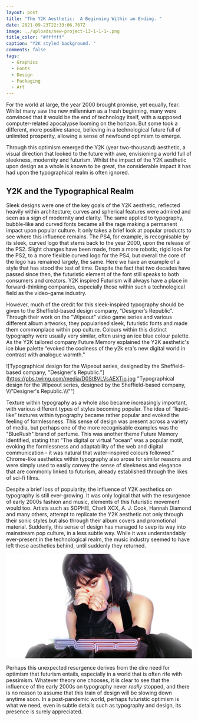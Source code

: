 ```yaml
---
layout: post
title: "The Y2K Aesthetic:  A Beginning Within an Ending. "
date: 2021-09-23T22:33:06.767Z
image: ../uploads/new-project-13-1-1-1-.png
title_color: "#ffffff"
caption: "Y2K styled background. "
comments: false
tags:
  - Graphics
  - Fonts
  - Design
  - Packaging
  - Art
---
```

For the world at large, the year 2000 brought promise, yet equally, fear. Whilst many saw the new millennium as a fresh beginning, many were convinced that it would be the end of technology itself, with a supposed computer-related apocalypse looming on the horizon. But some took a different, more positive stance, believing in a technological future full of unlimited prosperity, allowing a sense of newfound optimism to emerge. 

Through this optimism emerged the Y2K (year two-thousand) aesthetic, a visual direction that looked to the future with awe, envisioning a world full of sleekness, modernity and futurism. Whilst the impact of the Y2K aesthetic upon design as a whole is known to be great, the considerable impact it has had upon the typographical realm is often ignored. 

## Y2K and the Typographical Realm

Sleek designs were one of the key goals of the Y2K aesthetic, reflected heavily within architecture; curves and spherical features were admired and seen as a sign of modernity and clarity. The same applied to typography, bubble-like and curved fonts became all the rage making a permanent impact upon popular culture. It only takes a brief look at popular products to see where this influence remains. The PS4, for example, is recognisable by its sleek, curved logo that stems back to the year 2000, upon the release of the PS2. Slight changes have been made, from a more robotic, rigid look for the PS2, to a more flexible curved logo for the PS4, but overall the core of the logo has remained largely, the same. Here we have an example of a style that has stood the test of time. Despite the fact that two decades have passed since then, the futuristic element of the font still speaks to both consumers and creators. Y2K inspired Futurism will always have a place in forward-thinking companies, especially those within such a technological field as the video-game industry.

However, much of the credit for this sleek-inspired typography should be given to the Sheffield-based design company, “Designer’s Republic”. Through their work on the "Wipeout" video game series and various different album artworks, they popularised sleek, futuristic fonts and made them commonplace within pop culture. Colours within this distinct typography were usually very similar, often using an ice blue colour palette. As the Y2K tailored company Future Memory explained the Y2K aesthetic's ice blue palette “evoked the coolness of the y2k era's new digital world in contrast with analogue warmth.” 

![Typographical design for the Wipeout series, designed by the Sheffield-based company, "Designer's Republic."](https://pbs.twimg.com/media/D0St8VLVsAEXTio.jpg "Typographical design for the Wipeout series, designed by the Sheffield-based company, \\\\\\"Designer's Republic.\\\\\\"")

Texture within typography as a whole also became increasingly important, with various different types of styles becoming popular. The idea of “liquid-like” textures within typography became rather popular and evoked the feeling of formlessness. This sense of design was present across a variety of media, but perhaps one of the more recognisable examples was the "BlueRush" brand of perfume. This was another theme Future Memory identified, stating that “The digital or virtual "ocean" was a popular motif, evoking the formlessness and adaptability of the web and digital communication - it was natural that water-inspired colours followed.” Chrome-like aesthetics within typography also arose for similar reasons and were simply used to easily convey the sense of sleekness and elegance that are commonly linked to futurism, already established through the likes of sci-fi films.

Despite a brief loss of popularity, the influence of Y2K aesthetics on typography is still ever-growing. It was only logical that with the resurgence of early 2000s fashion and music, elements of this futuristic movement would too. Artists such as SOPHIE, Charli XCX, A. J. Cook, Hannah Diamond and many others, attempt to replicate the Y2K aesthetic not only through their sonic styles but also through their album covers and promotional material. Suddenly, this sense of design has managed to seep its way into mainstream pop culture, in a less subtle way. While it was understandably ever-present in the technological realm, the music industry seemed to have left these aesthetics behind, until suddenly they returned. 

![Charli XCX's album cover for Pop 2, both the music and graphical design elements were heavily inspired by the Y2K era. ](../uploads/259517.jpg "Charli XCX's album cover for Pop 2, both the music and graphical design elements were heavily inspired by the Y2K era.")

Perhaps this unexpected resurgence derives from the dire need for optimism that futurism entails, especially in a world that is often rife with pessimism. Whatever theory one chooses, it is clear to see that the influence of the early 2000s on typography never *really* stopped, and there is no reason to assume that this train of design will be slowing down anytime soon. In a post-pandemic world, perhaps futuristic optimism is what we need, even in subtle details such as typography and design, its presence is surely appreciated.